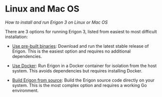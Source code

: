 # Linux and Mac OS
*How to install and run Erigon 3 on Linux or Mac OS*

There are 3 options for running Erigon 3, listed from easiest to most difficult installation:

-   [Use pre-built binaries](prebuilt.md): Download and run the latest stable release of Erigon. This is the easiest option and requires no additional dependencies.
    
-   [Use Docker](docker.md): Run Erigon in a Docker container for isolation from the host system. This avoids dependencies but requires installing Docker.

-  [Build Erigon from source](build.md): Build the Erigon source code directly on your system. This is the most complex option and requires a working Go environment.
